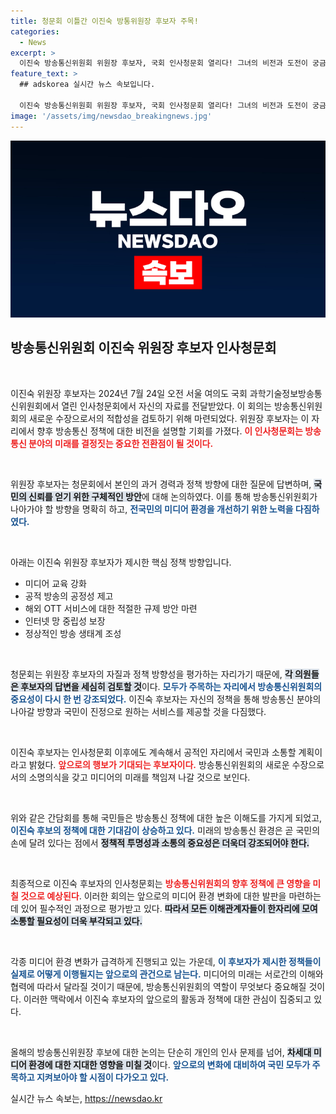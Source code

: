 ```yaml
---
title: 청문회 이틀간 이진숙 방통위원장 후보자 주목!
categories:
  - News
excerpt: >
  이진숙 방송통신위원회 위원장 후보자, 국회 인사청문회 열리다! 그녀의 비전과 도전이 궁금하다면 클릭하세요!
feature_text: >
  ## adskorea 실시간 뉴스 속보입니다.

  이진숙 방송통신위원회 위원장 후보자, 국회 인사청문회 열리다! 그녀의 비전과 도전이 궁금하다면 클릭하세요!
image: '/assets/img/newsdao_breakingnews.jpg'
---
```


<p><img src="/assets/img/newsdao_breakingnews.jpg" alt="adskorea 속보" /></p>

<h2 data-ke-size="size26">방송통신위원회 이진숙 위원장 후보자 인사청문회</h2>

<p data-ke-size="size16">&nbsp;</p>

<p>이진숙 위원장 후보자는 2024년 7월 24일 오전 서울 여의도 국회 과학기술정보방송통신위원회에서 열린 인사청문회에서 자신의 자료를 전달받았다. 이 회의는 방송통신위원회의 새로운 수장으로서의 적합성을 검토하기 위해 마련되었다. 위원장 후보자는 이 자리에서 향후 방송통신 정책에 대한 비전을 설명할 기회를 가졌다. <b><span style="color: #ee2323;">이 인사청문회는 방송통신 분야의 미래를 결정짓는 중요한 전환점이 될 것이다.</span></b> </p>

<p data-ke-size="size16">&nbsp;</p>

<p>위원장 후보자는 청문회에서 본인의 과거 경력과 정책 방향에 대한 질문에 답변하며, <b><span style="background-color: #21538527;">국민의 신뢰를 얻기 위한 구체적인 방안</span></b>에 대해 논의하였다. 이를 통해 방송통신위원회가 나아가야 할 방향을 명확히 하고, <b><span style="color: #1a5490;">전국민의 미디어 환경을 개선하기 위한 노력을 다짐하였다.</span></b> </p>

<p data-ke-size="size16">&nbsp;</p>

<p>아래는 이진숙 위원장 후보자가 제시한 핵심 정책 방향입니다.</p>

<ul>
<li>미디어 교육 강화</li>
<li>공적 방송의 공정성 제고</li>
<li>해외 OTT 서비스에 대한 적절한 규제 방안 마련</li>
<li>인터넷 망 중립성 보장</li>
<li>정상적인 방송 생태계 조성</li>
</ul>

<p data-ke-size="size16">&nbsp;</p>

<p>청문회는 위원장 후보자의 자질과 정책 방향성을 평가하는 자리가기 때문에, <b><span style="background-color: #21538527;">각 의원들은 후보자의 답변을 세심히 검토할 것</span></b>이다. <b><span style="color: #1a5490;">모두가 주목하는 자리에서 방송통신위원회의 중요성이 다시 한 번 강조되었다.</span></b> 이진숙 후보자는 자신의 정책을 통해 방송통신 분야의 나아갈 방향과 국민이 진정으로 원하는 서비스를 제공할 것을 다짐했다.</p>

<p data-ke-size="size16">&nbsp;</p>

<p>이진숙 후보자는 인사청문회 이후에도 계속해서 공적인 자리에서 국민과 소통할 계획이라고 밝혔다. <b><span style="color: #ee2323;">앞으로의 행보가 기대되는 후보자이다.</span></b> 방송통신위원회의 새로운 수장으로서의 소명의식을 갖고 미디어의 미래를 책임져 나갈 것으로 보인다. </p>

<p data-ke-size="size16">&nbsp;</p>

<p>위와 같은 간담회를 통해 국민들은 방송통신 정책에 대한 높은 이해도를 가지게 되었고, <b><span style="color: #1a5490;">이진숙 후보의 정책에 대한 기대감이 상승하고 있다.</span></b> 미래의 방송통신 환경은 곧 국민의 손에 달려 있다는 점에서 <b><span style="background-color: #21538527;">정책적 투명성과 소통의 중요성은 더욱더 강조되어야 한다.</span></b> </p>

<p data-ke-size="size16">&nbsp;</p>

<p>최종적으로 이진숙 후보자의 인사청문회는 <b><span style="color: #ee2323;">방송통신위원회의 향후 정책에 큰 영향을 미칠 것으로 예상된다</span></b>. 이러한 회의는 앞으로의 미디어 환경 변화에 대한 발판을 마련하는 데 있어 필수적인 과정으로 평가받고 있다. <b><span style="background-color: #21538527;">따라서 모든 이해관계자들이 한자리에 모여 소통할 필요성이 더욱 부각되고 있다.</span></b> </p>

<p data-ke-size="size16">&nbsp;</p>

<p>각종 미디어 환경 변화가 급격하게 진행되고 있는 가운데, <b><span style="color: #1a5490;">이 후보자가 제시한 정책들이 실제로 어떻게 이행될지는 앞으로의 관건으로 남는다.</span></b> 미디어의 미래는 서로간의 이해와 협력에 따라서 달라질 것이기 때문에, 방송통신위원회의 역할이 무엇보다 중요해질 것이다. 이러한 맥락에서 이진숙 후보자의 앞으로의 활동과 정책에 대한 관심이 집중되고 있다. </p>

<p data-ke-size="size16">&nbsp;</p>

<p>올해의 방송통신위원장 후보에 대한 논의는 단순히 개인의 인사 문제를 넘어, <b><span style="background-color: #21538527;">차세대 미디어 환경에 대한 지대한 영향을 미칠 것</span></b>이다. <b><span style="color: #1a5490;">앞으로의 변화에 대비하여 국민 모두가 주목하고 지켜보아야 할 시점이 다가오고 있다.</span></b></p>
실시간 뉴스 속보는, <a href="https://newsdao.kr" rel="dofollow">https://newsdao.kr</a>


